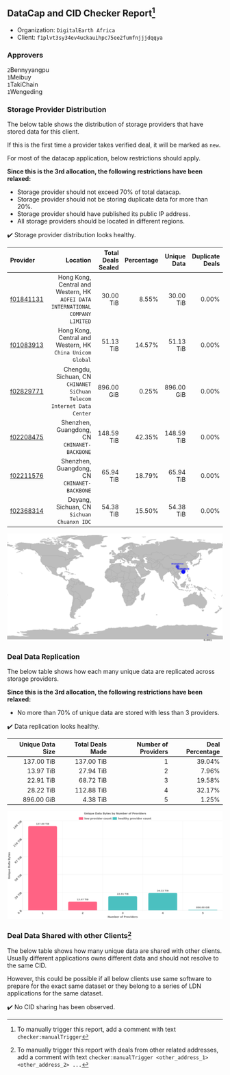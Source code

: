 ## DataCap and CID Checker Report[^1]
 - Organization: `DigitalEarth Africa`
 - Client: `f1plvt3sy34ev4uckauihpc75ee2fumfnjjjdqqya`
### Approvers
`2`Bennyyangpu<br/>`1`Meibuy<br/>`1`TakiChain<br/>`1`Wengeding


### Storage Provider Distribution
The below table shows the distribution of storage providers that have stored data for this client.

If this is the first time a provider takes verified deal, it will be marked as `new`.

For most of the datacap application, below restrictions should apply.

**Since this is the 3rd allocation, the following restrictions have been relaxed:**
 - Storage provider should not exceed 70% of total datacap.
 - Storage provider should not be storing duplicate data for more than 20%.
 - Storage provider should have published its public IP address.
 - All storage providers should be located in different regions.

✔️ Storage provider distribution looks healthy.

| Provider                                              |                                                                          Location | Total Deals Sealed | Percentage | Unique Data | Duplicate Deals |
| :---------------------------------------------------- | --------------------------------------------------------------------------------: | -----------------: | ---------: | ----------: | --------------: |
| [f01841131](https://filfox.info/en/address/f01841131) | Hong Kong, Central and Western, HK<br/>`AOFEI DATA INTERNATIONAL COMPANY LIMITED` |          30.00 TiB |      8.55% |   30.00 TiB |           0.00% |
| [f01083913](https://filfox.info/en/address/f01083913) |                      Hong Kong, Central and Western, HK<br/>`China Unicom Global` |          51.13 TiB |     14.57% |   51.13 TiB |           0.00% |
| [f02829771](https://filfox.info/en/address/f02829771) |          Chengdu, Sichuan, CN<br/>`CHINANET SiChuan Telecom Internet Data Center` |         896.00 GiB |      0.25% |  896.00 GiB |           0.00% |
| [f02208475](https://filfox.info/en/address/f02208475) |                                   Shenzhen, Guangdong, CN<br/>`CHINANET-BACKBONE` |         148.59 TiB |     42.35% |  148.59 TiB |           0.00% |
| [f02211576](https://filfox.info/en/address/f02211576) |                                   Shenzhen, Guangdong, CN<br/>`CHINANET-BACKBONE` |          65.94 TiB |     18.79% |   65.94 TiB |           0.00% |
| [f02368314](https://filfox.info/en/address/f02368314) |                                     Deyang, Sichuan, CN<br/>`Sichuan Chuanxn IDC` |          54.38 TiB |     15.50% |   54.38 TiB |           0.00% |

<img src="https://raw.githubusercontent.com/data-preservation-programs/filplus-checker-assets/main/filecoin-project/filecoin-plus-large-datasets/issues/2089/1701245415946.png"/>

### Deal Data Replication
The below table shows how each many unique data are replicated across storage providers.


**Since this is the 3rd allocation, the following restrictions have been relaxed:**
- No more than 70% of unique data are stored with less than 3 providers.

✔️ Data replication looks healthy.

| Unique Data Size | Total Deals Made | Number of Providers | Deal Percentage |
| ---------------: | ---------------: | ------------------: | --------------: |
|       137.00 TiB |       137.00 TiB |                   1 |          39.04% |
|        13.97 TiB |        27.94 TiB |                   2 |           7.96% |
|        22.91 TiB |        68.72 TiB |                   3 |          19.58% |
|        28.22 TiB |       112.88 TiB |                   4 |          32.17% |
|       896.00 GiB |         4.38 TiB |                   5 |           1.25% |

<img src="https://raw.githubusercontent.com/data-preservation-programs/filplus-checker-assets/main/filecoin-project/filecoin-plus-large-datasets/issues/2089/1701245416618.png"/>

### Deal Data Shared with other Clients[^3]
The below table shows how many unique data are shared with other clients.
Usually different applications owns different data and should not resolve to the same CID.

However, this could be possible if all below clients use same software to prepare for the exact same dataset or they belong to a series of LDN applications for the same dataset.

✔️ No CID sharing has been observed.

[^1]: To manually trigger this report, add a comment with text `checker:manualTrigger`

[^2]: Deals from those addresses are combined into this report as they are specified with `checker:manualTrigger`

[^3]: To manually trigger this report with deals from other related addresses, add a comment with text `checker:manualTrigger <other_address_1> <other_address_2> ...`
